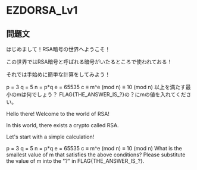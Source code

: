 # EZDORSA_Lv1

## 問題文

はじめまして！RSA暗号の世界へようこそ！

この世界ではRSA暗号と呼ばれる暗号がいたるところで使われておる！

それでは手始めに簡単な計算をしてみよう！

p = 3
q = 5
n = p*q
e = 65535
c ≡ m^e (mod n) ≡ 10 (mod n)
以上を満たす最小のmは何でしょう？ FLAG{THE_ANSWER_IS_?}の？にmの値を入れてください。

Hello there! Welcome to the world of RSA!

In this world, there exists a crypto called RSA.

Let's start with a simple calculation!

p = 3
q = 5
n = p*q
e = 65535
c ≡ m^e (mod n) ≡ 10 (mod n)
What is the smallest value of m that satisfies the above conditions? Please substitute the value of m into the "?" in FLAG{THE_ANSWER_IS_?}.

